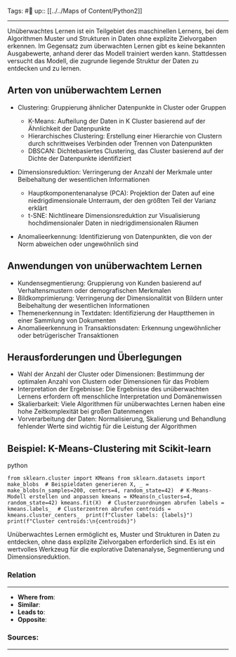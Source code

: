 Tags: #🌿 
up:: [[../../Maps of Content/Python2]]

---
Unüberwachtes Lernen ist ein Teilgebiet des maschinellen Lernens, bei dem Algorithmen Muster und Strukturen in Daten ohne explizite Zielvorgaben erkennen. Im Gegensatz zum überwachten Lernen gibt es keine bekannten Ausgabewerte, anhand derer das Modell trainiert werden kann. Stattdessen versucht das Modell, die zugrunde liegende Struktur der Daten zu entdecken und zu lernen.

## Arten von unüberwachtem Lernen

- Clustering: Gruppierung ähnlicher Datenpunkte in Cluster oder Gruppen
    
    - K-Means: Aufteilung der Daten in K Cluster basierend auf der Ähnlichkeit der Datenpunkte
    - Hierarchisches Clustering: Erstellung einer Hierarchie von Clustern durch schrittweises Verbinden oder Trennen von Datenpunkten
    - DBSCAN: Dichtebasiertes Clustering, das Cluster basierend auf der Dichte der Datenpunkte identifiziert
    
- Dimensionsreduktion: Verringerung der Anzahl der Merkmale unter Beibehaltung der wesentlichen Informationen
    
    - Hauptkomponentenanalyse (PCA): Projektion der Daten auf eine niedrigdimensionale Unterraum, der den größten Teil der Varianz erklärt
    - t-SNE: Nichtlineare Dimensionsreduktion zur Visualisierung hochdimensionaler Daten in niedrigdimensionalen Räumen
    
- Anomalieerkennung: Identifizierung von Datenpunkten, die von der Norm abweichen oder ungewöhnlich sind

## Anwendungen von unüberwachtem Lernen

- Kundensegmentierung: Gruppierung von Kunden basierend auf Verhaltensmustern oder demografischen Merkmalen
- Bildkomprimierung: Verringerung der Dimensionalität von Bildern unter Beibehaltung der wesentlichen Informationen
- Themenerkennung in Textdaten: Identifizierung der Hauptthemen in einer Sammlung von Dokumenten
- Anomalieerkennung in Transaktionsdaten: Erkennung ungewöhnlicher oder betrügerischer Transaktionen

## Herausforderungen und Überlegungen

- Wahl der Anzahl der Cluster oder Dimensionen: Bestimmung der optimalen Anzahl von Clustern oder Dimensionen für das Problem
- Interpretation der Ergebnisse: Die Ergebnisse des unüberwachten Lernens erfordern oft menschliche Interpretation und Domänenwissen
- Skalierbarkeit: Viele Algorithmen für unüberwachtes Lernen haben eine hohe Zeitkomplexität bei großen Datenmengen
- Vorverarbeitung der Daten: Normalisierung, Skalierung und Behandlung fehlender Werte sind wichtig für die Leistung der Algorithmen

## Beispiel: K-Means-Clustering mit Scikit-learn

python

`from sklearn.cluster import KMeans from sklearn.datasets import make_blobs  # Beispieldaten generieren X, _ = make_blobs(n_samples=200, centers=4, random_state=42)  # K-Means-Modell erstellen und anpassen kmeans = KMeans(n_clusters=4, random_state=42) kmeans.fit(X)  # Clusterzuordnungen abrufen labels = kmeans.labels_  # Clusterzentren abrufen centroids = kmeans.cluster_centers_  print(f"Cluster labels: {labels}") print(f"Cluster centroids:\n{centroids}")`

Unüberwachtes Lernen ermöglicht es, Muster und Strukturen in Daten zu entdecken, ohne dass explizite Zielvorgaben erforderlich sind. Es ist ein wertvolles Werkzeug für die explorative Datenanalyse, Segmentierung und Dimensionsreduktion.


### Relation
---
- **Where from**:  
- **Similar**: 
- **Leads to**: 
- **Opposite**: 
### Sources:
---
